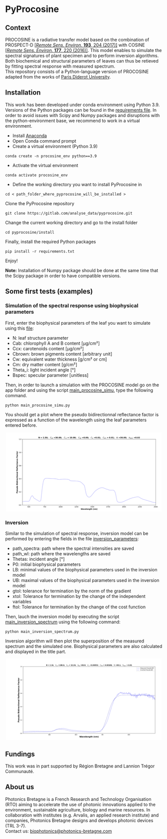 # PyProcosine
## Context
PROCOSINE is a radiative transfer model based on the combination of PROSPECT-D [[_Remote Sens. Environ._ **193**, 204 (2017)]](https://doi.org/10.1016/j.rse.2017.03.004) with COSINE [[_Remote Sens. Environ._ **177**, 220 (2016)]](https://doi.org/10.1016/j.rse.2016.02.029). This model enables to simulate the spectral signatures of plant specimen and to perform inversion algorithms. Both biochemical and structural parameters of leaves can thus be retieved by fitting spectral response with measured spectrum. \
This repository consists of a Python-language version of PROCOSINE adapted from the works of [Paris Diderot University](http://teledetection.ipgp.jussieu.fr/prosail/).  

## Installation  
This work has been developed under conda environment using Python 3.9. Versions of the Python packages can be found in the [requirements file](requirements.txt). In order to avoid issues with Scipy and Numpy packages and disruptions with the python-environment base, we recommend to work in a virtual environment.
- Install [Anaconda](https://www.anaconda.com/download)
- Open Conda command prompt
- Create a virtual environment (Python 3.9)
```
conda create -n procosine_env python==3.9
``` 
- Activate the virtual environment 
```
conda activate procosine_env
``` 
- Define the working directory you want to install PyProcosine in 
```
cd < path_folder_where_pyprocosine_will_be_installed >
``` 
Clone the PyProcosine repository
```
git clone https://gitlab.com/analyse_data/pyprocosine.git
``` 
Change the current working directory and go to the install folder
```
cd pyprocosine/install
``` 
Finally, install the required Python packages
```
pip install -r requirements.txt
``` 
Enjoy!

**Note:** Installation of Numpy package should be done at the same time that the Scipy package in order to have compatible versions.

## Some first tests (examples)

### Simulation of the spectral response using biophysical parameters
First, enter the biophysical parameters of the leaf you want to simulate using this [file](conf/simulation_parameters.json):
- N: leaf structure parameter
- Cab: chlorophyll A and B content [µg/cm²]
- Ccx: carotenoids content [µg/cm²]
- Cbrown: brown pigments content [arbitrary unit]
- Cw: equivalent water thickness [g/cm² or cm]
- Cm: dry matter content [g/cm²]
- Theta_i: light incident angle [°]
- Bspec: specular parameter [unitless]

Then, in order to launch a simulation with the PROCOSINE model go on the app folder and using the script [main_procosine_simu](app/main_procosine_simu.py), type the following command.
```
python main_procosine_simu.py
``` 
You should get a plot where the pseudo bidirectionnal reflectance factor is expressed as a function of the wavelength using the leaf parameters entered before.
<p align="center">
<img src="img/result_simu.PNG" alt="result procosine simu" width="500"/>
</p>


### Inversion 
Similar to the simulation of spectral response, inversion model can be performed by entering the fields in the file [inversion_parameters](conf/inversion_parameters.json):
- path_spectra: path where the spectral intensities are saved
- path_wl: path where the wavelengths are saved  
- Thetas: incident angle [°]
- P0: initial biophysical parameters
- LB: minimal values of the biophysical parameters used in the inversion model 
- UB: maximal values of the biophysical parameters used in the inversion model
- gtol: tolerance for termination by the norm of the gradient
- xtol: Tolerance for termination by the change of the independent variables
- ftol: Tolerance for termination by the change of the cost function

Then, lauch the inversion model by executing the script [main_inversion_spectrum](app/main_inversion_spectrum.py)
using the following command:
```
python main_inversion_spectrum.py
``` 
Inversion algorithm will then plot the superposition of the measured spectrum and the simulated one. Biophysical parameters are also calculated and displayed in the title part. 
<p align="center">
<img src="img/result_inversion.PNG" alt="result procosine inversion" width="500"/>
</p>

## Fundings
This work was in part supported by Région Bretagne and Lannion Trégor Communauté.

## About us
Photonics Bretagne is a French Research and Technology Organisation (RTO) aiming to accelerate the use of photonic innovations applied to the environment, sustainable agriculture, biology and marine resources. In collaboration with institutes (e.g. Arvalis, an applied research institute) and companies, Photonics Bretagne designs and develops photonic devices (TRL 3-7). \
Contact us: biophotonics@photonics-bretagne.com
